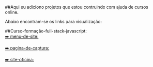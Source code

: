 ##Aqui eu adiciono projetos que estou contruindo com ajuda de cursos online. 

Abaixo encontram-se os links para visualização:

##Curso-formação-full-stack-javascript: <br>
<a href="https://idomelo.github.io/learning-HTML-CSS/curso-formação-full-stack-javascript/menu-de-site-main" target="_blank">➡️ menu-de-site:

<a href="https://idomelo.github.io/learning-HTML-CSS/curso-formação-full-stack-javascript/pagina-de-captura-main" target="_blank">➡️ pagina-de-captura:

<a href="https://idomelo.github.io/learning-HTML-CSS/curso-formação-full-stack-javascript/site-oficina-main" target="_blank">➡️ site-oficina:
